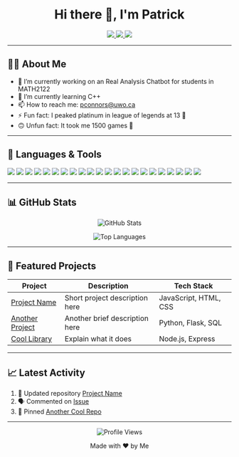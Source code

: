 <h1 align="center">Hi there 👋, I'm Patrick</h1>

<p align="center">
  <a href="https://www.linkedin.com/in/your-profile" target="_blank">
    <img src="https://img.shields.io/badge/-LinkedIn-blue?style=flat&logo=Linkedin&logoColor=white" />
  </a>
  <a href="mailto:you@example.com" target="_blank">
    <img src="https://img.shields.io/badge/-Email-red?style=flat&logo=Gmail&logoColor=white" />
  </a>
  <a href="https://patrickconnors.ca" target="_blank">
    <img src="https://img.shields.io/badge/-Website-brightgreen?style=flat&logo=Internet%20Explorer&logoColor=white" />
  </a>
</p>

---

## 👨‍💻 About Me

- 🔭 I’m currently working on an Real Analysis Chatbot for students in MATH2122
- 🌱 I’m currently learning C++
- 📫 How to reach me: [pconnors@uwo.ca](mailto:pconnors@uwo.ca)
- ⚡ Fun fact: I peaked platinum in league of legends at 13 💪
- 🙃 Unfun fact: It took me 1500 games 🙁
---

## 🚀 Languages & Tools

<p align="left">
  <img src="https://img.shields.io/badge/-JavaScript-F7DF1E?style=flat-square&logo=javascript&logoColor=black" />
  <img src="https://img.shields.io/badge/-Python-3776AB?style=flat-square&logo=python&logoColor=white" />
  <img src="https://img.shields.io/badge/-React-61DAFB?style=flat-square&logo=react&logoColor=black" />
  <img src="https://img.shields.io/badge/-Node.js-339933?style=flat-square&logo=node.js&logoColor=white" />
  <img src="https://img.shields.io/badge/-HTML5-E34F26?style=flat-square&logo=html5&logoColor=white" />
  <img src="https://img.shields.io/badge/-CSS3-1572B6?style=flat-square&logo=css3&logoColor=white" />
  <img src="https://img.shields.io/badge/-Git-F05032?style=flat-square&logo=git&logoColor=white" />
  <img src="https://img.shields.io/badge/-VS%20Code-007ACC?style=flat-square&logo=visual-studio-code&logoColor=white" />
  <img src="https://img.shields.io/badge/-C++-00599C?style=flat-square&logo=c%2B%2B&logoColor=white" />
  <img src="https://img.shields.io/badge/-Java-007396?style=flat-square&logo=java&logoColor=white" />
  <img src="https://img.shields.io/badge/-SQL-4479A1?style=flat-square&logo=postgresql&logoColor=white" />
  <img src="https://img.shields.io/badge/-TypeScript-3178C6?style=flat-square&logo=typescript&logoColor=white" />
  <img src="https://img.shields.io/badge/-Docker-2496ED?style=flat-square&logo=docker&logoColor=white" />
  <img src="https://img.shields.io/badge/-Kubernetes-326CE5?style=flat-square&logo=kubernetes&logoColor=white" />
  <img src="https://img.shields.io/badge/-Linux-FCC624?style=flat-square&logo=linux&logoColor=black" />
  <img src="https://img.shields.io/badge/-Firebase-FFCA28?style=flat-square&logo=firebase&logoColor=black" />
  <img src="https://img.shields.io/badge/-AWS-232F3E?style=flat-square&logo=amazon-aws&logoColor=white" />
  <img src="https://img.shields.io/badge/-MongoDB-47A248?style=flat-square&logo=mongodb&logoColor=white" />
  <img src="https://img.shields.io/badge/-PostgreSQL-336791?style=flat-square&logo=postgresql&logoColor=white" />
  <img src="https://img.shields.io/badge/-MySQL-4479A1?style=flat-square&logo=mysql&logoColor=white" />
  <img src="https://img.shields.io/badge/-Azure-0089D6?style=flat-square&logo=microsoft-azure&logoColor=white" />
  <img src="https://img.shields.io/badge/-GraphQL-E10098?style=flat-square&logo=graphql&logoColor=white" />
</p>

---

## 📊 GitHub Stats

<p align="center">
  <img src="https://github-readme-stats.vercel.app/api?username=yourusername&show_icons=true&theme=radical" alt="GitHub Stats" />
</p>

<p align="center">
  <img src="https://github-readme-stats.vercel.app/api/top-langs/?username=yourusername&layout=compact&theme=radical" alt="Top Languages" />
</p>

---

## 🌟 Featured Projects

| Project | Description | Tech Stack |
| ------- | ----------- | ---------- |
| [Project Name](https://github.com/yourusername/projectname) | Short project description here | JavaScript, HTML, CSS |
| [Another Project](https://github.com/yourusername/anotherproject) | Another brief description here | Python, Flask, SQL |
| [Cool Library](https://github.com/yourusername/coollibrary) | Explain what it does | Node.js, Express |

---

## 📈 Latest Activity

<!--START_SECTION:activity-->
1. 🔄 Updated repository [Project Name](https://github.com/yourusername/projectname)
2. 🗣 Commented on [Issue](https://github.com/yourusername/otherproject/issues/1)
3. 📌 Pinned [Another Cool Repo](https://github.com/yourusername/anothercoolrepo)
<!--END_SECTION:activity-->

---

<p align="center">
  <img src="https://komarev.com/ghpvc/?username=yourusername&style=flat-square&color=blue" alt="Profile Views" />
</p>

<p align="center">Made with ❤️ by Me</p>
